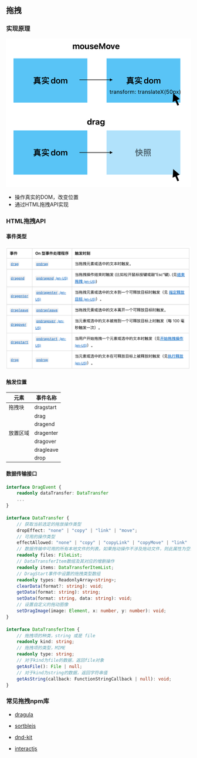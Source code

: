 ## 拖拽

### 实现原理

![](../assets/drag.png)

- 操作真实的DOM，改变位置
- 通过HTML拖拽API实现

### HTML拖拽API

#### 事件类型

![](../assets/drag-event-type.png)

#### 触发位置

| 元素   | 事件名称      |
| ---- | --------- |
| 拖拽块  | dragstart |
|      | drag      |
|      | dragend   |
| 放置区域 | dragenter |
|      | dragover  |
|      | dragleave |
|      | drop      |

#### 数据传输接口

```ts
interface DragEvent {
    readonly dataTransfer: DataTransfer
    ...
}

interface DataTransfer {
    // 获取当前选定的拖放操作类型
    dropEffect: "none" | "copy" | "link" | "move";
    // 可用的操作类型
    effectAllowed: "none" | "copy" | "copyLink" | "copyMove" | "link" | "linkMove" | "move" | "all" | "uninitialized";
    // 数据传输中可用的所有本地文件的列表。如果拖动操作不涉及拖动文件，则此属性为空列表
    readonly files: FileList;
    // DataTransferItem数组及其对应的增删操作
    readonly items: DataTransferItemList;
    // DragStart事件中设置的拖拽类型数组
    readonly types: ReadonlyArray<string>;
    clearData(format?: string): void;
    getData(format: string): string;
    setData(format: string, data: string): void;
    // 设置自定义的拖动图像
    setDragImage(image: Element, x: number, y: number): void;
}

interface DataTransferItem {
    // 拖拽项的种类，string 或是 file
    readonly kind: string;
    // 拖拽项的类型，MIME
    readonly type: string;
    // 对于kind为file的数据，返回file对象
    getAsFile(): File | null;
    // 对于kind为string的数据，返回字符串值
    getAsString(callback: FunctionStringCallback | null): void;
}
```

### 常见拖拽npm库

- [<u>dragula</u>](https://bevacqua.github.io/dragula/)

- [<u>sortblejs</u>](https://sortablejs.github.io/Sortable/)

- [<u>dnd-kit</u>](https://github.com/clauderic/dnd-kit)

- [<u>interactjs</u>](https://github.com/taye/interact.js)


